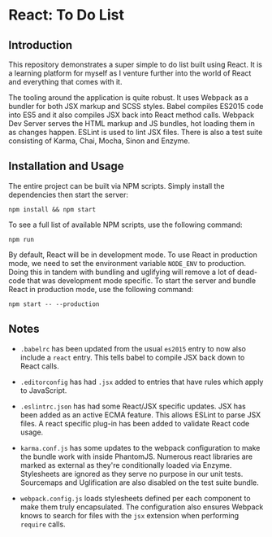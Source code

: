 # React: To Do List

## Introduction
This repository demonstrates a super simple to do list built using React. It is
a learning platform for myself as I venture further into the world of React and
everything that comes with it.

The tooling around the application is quite robust. It uses Webpack as a bundler
for both JSX markup and SCSS styles. Babel compiles ES2015 code into ES5 and it
also compiles JSX back into React method calls. Webpack Dev Server serves the
HTML markup and JS bundles, hot loading them in as changes happen. ESLint is
used to lint JSX files. There is also a test suite consisting of Karma, Chai,
Mocha, Sinon and Enzyme.

## Installation and Usage
The entire project can be built via NPM scripts. Simply install the dependencies
then start the server:

    npm install && npm start

To see a full list of available NPM scripts, use the following command:

    npm run

By default, React will be in development mode. To use React in production mode,
we need to set the environment variable `NODE_ENV` to production. Doing this in
tandem with bundling and uglifying will remove a lot of dead-code that was
development mode specific. To start the server and bundle React in production
mode, use the following command:

    npm start -- --production

## Notes

* `.babelrc` has been updated from the usual `es2015` entry to now also include
a `react` entry. This tells babel to compile JSX back down to React calls.

* `.editorconfig` has had `.jsx` added to entries that have rules which apply
to JavaScript.

* `.eslintrc.json` has had some React/JSX specific updates. JSX has been added
as an active ECMA feature. This allows ESLint to parse JSX files. A react
specific plug-in has been added to validate React code usage.

* `karma.conf.js` has some updates to the webpack configuration to make the
bundle work with inside PhantomJS. Numerous react libraries are marked as
external as they're conditionally loaded via Enzyme. Stylesheets are ignored
as they serve no purpose in our unit tests. Sourcemaps and Uglification are also
disabled on the test suite bundle.

* `webpack.config.js` loads stylesheets defined per each component to make them
truly encapsulated. The configuration also ensures Webpack knows to search for
files with the `jsx` extension when performing `require` calls.
